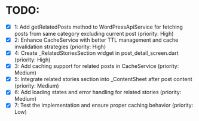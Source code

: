 # TODO:

- [x] 1: Add getRelatedPosts method to WordPressApiService for fetching posts from same category excluding current post (priority: High)
- [x] 2: Enhance CacheService with better TTL management and cache invalidation strategies (priority: High)
- [x] 4: Create _RelatedStoriesSection widget in post_detail_screen.dart (priority: High)
- [x] 3: Add caching support for related posts in CacheService (priority: Medium)
- [x] 5: Integrate related stories section into _ContentSheet after post content (priority: Medium)
- [x] 6: Add loading states and error handling for related stories (priority: Medium)
- [x] 7: Test the implementation and ensure proper caching behavior (priority: Low)
